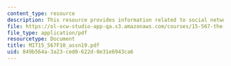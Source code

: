 ```yaml
---
content_type: resource
description: This resource provides information related to social networks.
file: https://ol-ocw-studio-app-qa.s3.amazonaws.com/courses/15-567-the-economics-of-information-strategy-structure-and-pricing-fall-2010/849b564a3a23ced0622d0e31e6943ca6_MIT15_567F10_assn19.pdf
file_type: application/pdf
resourcetype: Document
title: MIT15_567F10_assn19.pdf
uid: 849b564a-3a23-ced0-622d-0e31e6943ca6
---
```

